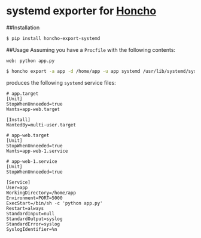 # systemd exporter for [Honcho](https://github.com/nickstenning/honcho)
##Installation
```bash
$ pip install honcho-export-systemd
```
##Usage
Assuming you have a `Procfile` with the following contents:
```
web: python app.py
```

```bash
$ honcho export -a app -d /home/app -u app systemd /usr/lib/systemd/system
```

produces the following `systemd` service files:

```
# app.target
[Unit]
StopWhenUnneeded=true
Wants=app-web.target

[Install]
WantedBy=multi-user.target
```

```
# app-web.target
[Unit]
StopWhenUnneeded=true
Wants=app-web-1.service
```

```
# app-web-1.service
[Unit]
StopWhenUnneeded=true

[Service]
User=app
WorkingDirectory=/home/app
Environment=PORT=5000
ExecStart=/bin/sh -c 'python app.py'
Restart=always
StandardInput=null
StandardOutput=syslog
StandardError=syslog
SyslogIdentifier=%n
```

